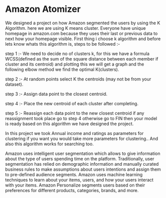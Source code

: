 # Amazon Atomizer
We designed a project on how Amazon segmented the users by using the K Algorithm.
here we are using K means cluster.
Everyone have unique homepage in amazon.com because they uses their last or previous data to next how your homepage visible.
First thing i choose k algorithm and before lets know whats this algorithm is,
steps to be followed :-

step 1 :- We need to decide no of clusters k, for this we have a formula WCSS(defined as the sum of the square distance between each member if cluster and its centroid) and plotting this we will get a graph and the following elbow method we find the optimal K(clusters).

step 2 :- At random points select K the centroids (may not be from your dataset).

step 3 :- Assign data point to the closest centroid.

step 4 :- Place the new centroid of each cluster after completing.

step 5 :- Reassign each data point to the new closest centroid if any reassignment took place go to step 4 otherwise go to FIN then your model is ready based on this algorithm we have designed the project.

In this project we took Annual income and ratings as parameters for clustering if you want you would take more parameters for clustering..
And also this algorithm works for searching too.

Amazon uses intelligent user segmentation which allows to give information about the type of users spending time on the platform. Traditionally, user segmentation has relied on demographic information and manually curated business rules to make assumptions about users intentions and assign them to pre-defined audience segments. Amazon uses machine learning techniques to learn about your items, users, and how your users interact with your items. Amazon Personalize segments users based on their preferences for different products, categories, brands, and more.


